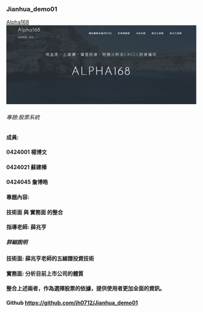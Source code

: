 ### Jianhua_demo01

[Alpha168](http://blog.wessiorfinance.com/)
![ppp](alpha168.jpg)
###### 專題:股票系統
#### 成員:
#### 0424001 楊博文
#### 0424021 蘇建樺
#### 0424045 詹博皓
#### 專題內容:
#### 技術面 與 實務面 的整合
#### 指導老師: 薛兆亨
##### 詳細說明
#### 技術面: 薛兆亨老師的五線譜投資技術
#### 實務面: 分析目前上市公司的體質
#### 整合上述兩者，作為選擇股票的依據，提供使用者更加全面的資訊。
#### Github https://github.com/jh0712/Jianhua_demo01
